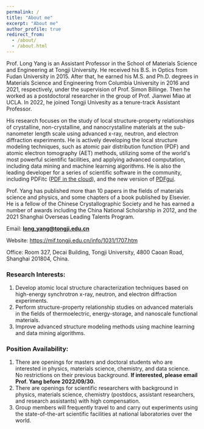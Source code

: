 ```yaml
---
permalink: /
title: "About me"
excerpt: "About me"
author_profile: true
redirect_from: 
  - /about/
  - /about.html
---
```



Prof. Long Yang is an Assistant Professor in the School of Materials Science and Engineering at Tongji University. He received his B.S. in Optics from Fudan University in 2015. After that, he earned his M.S. and Ph.D. degrees in Materials Science and Engineering from Columbia University in 2016 and 2021, respectively, under the supervision of Prof. Simon Billinge. Then he worked as a postdoctoral researcher in the group of Prof. Jianwei Miao at UCLA. In 2022, he joined Tongji Univesity as a tenure-track Assistant Professor.

His research focuses on the study of local structure-property relationships of crystalline, non-crystalline, and nanocrystalline materials at the sub-nanometer length scale using advanced x-ray, neutron, and electron diffraction experiments. He is actively developing the local structure modeling techniques, such as atomic pair distribution function (PDF) and atomic electron tomography (AET) methods, utilizing some of the world's most powerful scientific facilities, and applying advanced computation, including data mining and machine learning algorithms. He is also the leading developer for a series of scientific software in the community, including PDFitc ([PDF in the cloud](https://pdfitc.org)), and the new version of [PDFgui](https://www.diffpy.org/products/pdfgui.html).

Prof. Yang has published more than 10 papers in the fields of materials science and physics, and some chapters of a book published by Elsevier. He is a fellow of the Chinese Crystallographic Society and he has earned a number of awards including the China National Scholarship in 2012, and the 2021 Shanghai Overseas Leading Talents Program.

Email: **long_yang@tongji.edu.cn**

Website: https://mif.tongji.edu.cn/info/1031/1707.htm

Office: Room 327, Decai Building, Tongji University, 4800 Caoan Road, Shanghai 201804, China.

### Research Interests:
1. Develop atomic local structure characterization techniques based on high-energy synchrotron x-ray, neutron, and electron diffraction experiments.
2. Perform structure-property relationship studies on advanced materials in the fields of thermoelectric, energy-storage, and nanoscale functional materials.
3. Improve advanced structure modeling methods using machine learning and data mining algorithms.


### Position Availability:
1. There are openings for masters and doctoral students who are interested in physics, materials science, chemistry, and data science. No restrictions on their previous background. **If interested, please email Prof. Yang before 2022/09/30.**
2. There are openings for scientific researchers with background in physics, materials science, chemistry (postdocs, assistant researchers, and research assistants) with high compensation.
3. Group members will frequently travel to and carry out experiments using the state-of-the-art scientific facilities at national laboratories over the world.
